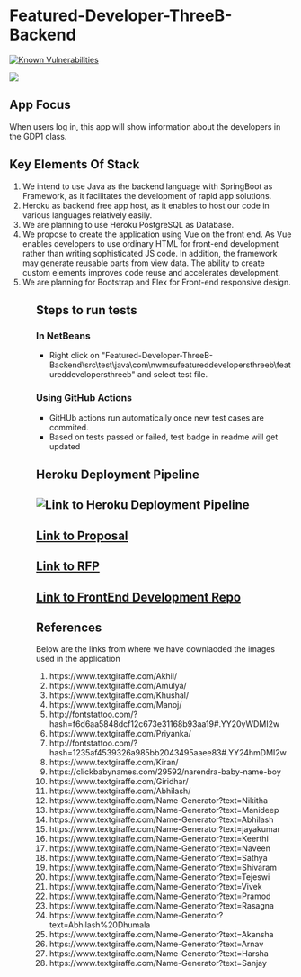 # Featured-Developer-ThreeB-Backend

[![Known Vulnerabilities](https://snyk.io/test/github/KeerthiMuli/Featured-Developer-ThreeB-Backend/badge.svg)](https://snyk.io/test/github/KeerthiMuli/Featured-Developer-ThreeB-Backend)

![](https://github.com/kolorobot/spring-boot-junit5/workflows/tests/badge.svg)

## App Focus
When users log in, this app will show information about the developers in the GDP1 class.

## Key Elements Of Stack
<ol>
<li> We intend to use Java as the backend language with SpringBoot as Framework, as it facilitates the development of rapid app solutions.</li>
<li> Heroku as backend free app host, as it enables to host our code in various languages relatively easily.</li>
<li> We are planning to use Heroku PostgreSQL as Database. </li>
<li> We propose to create the application using Vue on the front end. As Vue enables developers to use ordinary HTML for front-end development rather than writing sophisticated JS code. In addition, the framework may generate reusable parts from view data. The ability to create custom elements improves code reuse and accelerates development.</li>
 <li> We are planning for Bootstrap and Flex for Front-end responsive design.</li>
<ol>
 
## Steps to run tests
 ### In NetBeans
- Right click on "Featured-Developer-ThreeB-Backend\src\test\java\com\nwmsufeatureddevelopersthreeb\featureddevelopersthreeb" and select test file.
 ### Using GitHub Actions
 - GitHUb actions run automatically once new test cases are commited.
 - Based on tests passed or failed, test badge in readme will get updated
## Heroku Deployment Pipeline
   ## ![Link to Heroku Deployment Pipeline](https://user-images.githubusercontent.com/77706824/155826326-0ee71867-9230-4f4d-a6bf-7b33a5b53f3a.png)

   ## [Link to Proposal ](https://github.com/KeerthiMuli/Featured-Developer-Proposal/blob/main/Proposal.md)
  
   ## [Link to RFP ](https://github.com/akhilmallepally/featured-developers/)
    
   ## [Link to FrontEnd Development Repo ](https://github.com/sagajayakumar/FeaturedDeveloperVue)
    
   ## References
 Below are the links from where we have downlaoded the images used in the application
  <ol>
    <li>  https://www.textgiraffe.com/Akhil/ </li>
   <li> https://www.textgiraffe.com/Amulya/</li>
   <li> https://www.textgiraffe.com/Khushal/</li>
   <li> https://www.textgiraffe.com/Manoj/ </li>
   <li> http://fontstattoo.com/?hash=f6d6aa5848dcf12c673e31168b93aa19#.YY20yWDMI2w</li>
   <li> https://www.textgiraffe.com/Priyanka/ </li>
   <li> http://fontstattoo.com/?hash=1235af4539326a985bb2043495aaee83#.YY24hmDMI2w</li>
   <li> https://www.textgiraffe.com/Kiran/ </li>
   <li>https://clickbabynames.com/29592/narendra-baby-name-boy</li>
   <li> https://www.textgiraffe.com/Giridhar/ </li>
   <li> https://www.textgiraffe.com/Abhilash/ </li>
   <li> https://www.textgiraffe.com/Name-Generator?text=Nikitha </li>
   <li> https://www.textgiraffe.com/Name-Generator?text=Manideep </li>
   <li> https://www.textgiraffe.com/Name-Generator?text=Abhilash </li>
   <li> https://www.textgiraffe.com/Name-Generator?text=jayakumar </li>
   <li> https://www.textgiraffe.com/Name-Generator?text=Keerthi </li>
   <li> https://www.textgiraffe.com/Name-Generator?text=Naveen </li>
   <li> https://www.textgiraffe.com/Name-Generator?text=Sathya </li>
   <li> https://www.textgiraffe.com/Name-Generator?text=Shivaram </li>
   <li> https://www.textgiraffe.com/Name-Generator?text=Tejeswi </li>
   <li> https://www.textgiraffe.com/Name-Generator?text=Vivek </li>
   <li> https://www.textgiraffe.com/Name-Generator?text=Pramod </li>
   <li> https://www.textgiraffe.com/Name-Generator?text=Rasagna </li>
   <li> https://www.textgiraffe.com/Name-Generator?text=Abhilash%20Dhumala </li>
   <li> https://www.textgiraffe.com/Name-Generator?text=Akansha </li>
   <li> https://www.textgiraffe.com/Name-Generator?text=Arnav </li>
   <li> https://www.textgiraffe.com/Name-Generator?text=Harsha </li>
   <li> https://www.textgiraffe.com/Name-Generator?text=Sanjay </li>
   
 </ol> 
       
    
   
